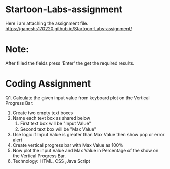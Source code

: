 # Startoon-Labs-assignment
Here i am attaching the assignment file.
https://ganeshs170220.github.io/Startoon-Labs-assignment/
# Note:
After filled the fields press 'Enter' the get the required results.

# Coding Assignment 
Q1. Calculate the given input value from keyboard plot on the Vertical Progress Bar:
  1. Create two empty text boxes
  2. Name each text box as shared below
      1. First text box will be "Input Value"
      2. Second text box will be "Max Value"
  3. Use logic if Input Value is greater than Max Value then show pop or error alert
  4. Create vertical progress bar with Max Value as 100%
  5. Now plot the input Value and Max Value in Percentage of the show on the Vertical Progress Bar.
  6. Technology: HTML, CSS ,Java Script
